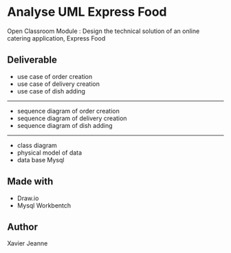 <h1>Analyse UML Express Food</h1>
<p>Open Classroom Module : Design the technical solution of an online catering application, Express Food</p>

<h2>Deliverable</h2>
<ul>
  <li>use case of order creation</li>
  <li>use case of delivery creation</li>
  <li>use case of dish adding</li>
</ul>
<hr>
<ul>
  <li>sequence diagram of order creation</li>
  <li>sequence diagram of delivery creation</li>
  <li>sequence diagram of dish adding</li>
</ul>
<hr>
<ul>
  <li>class diagram</li>
  <li>physical model of data</li>
  <li>data base Mysql</li>
</ul>

<h2>Made with</h2>
<ul>
  <li>Draw.io</li>
  <li>Mysql Workbentch</li>
</ul>

<h2>Author</h2>
<p>Xavier Jeanne</p>

